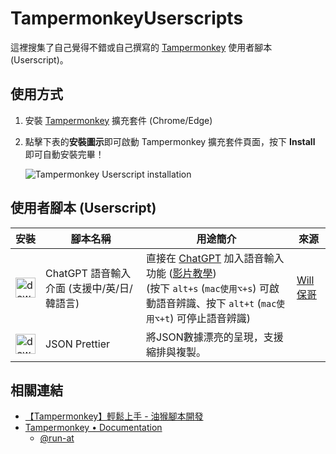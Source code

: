 # TampermonkeyUserscripts

這裡搜集了自己覺得不錯或自己撰寫的 [Tampermonkey](https://www.tampermonkey.net/) 使用者腳本 (Userscript)。

## 使用方式

1. 安裝 [Tampermonkey](https://chrome.google.com/webstore/detail/tampermonkey/dhdgffkkebhmkfjojejmpbldmpobfkfo) 擴充套件 (Chrome/Edge)

2. 點擊下表的**安裝圖示**即可啟動 Tampermonkey 擴充套件頁面，按下 **Install** 即可自動安裝完畢！

    ![Tampermonkey Userscript installation](https://user-images.githubusercontent.com/88981/125022420-3baca180-e0af-11eb-9d37-7abad8bf96fa.jpg)

## 使用者腳本 (Userscript)

<table>
  <thead>
    <tr>
      <th nowrap>安裝</th>
      <th>腳本名稱</th>
      <th nowrap>用途簡介</th>
      <th>來源</th>
    </tr>
  </thead>
  <tbody>
    <tr>
      <td>
        <a href="https://github.com/wjdesign/TampermonkeyScripts/raw/main/src/ChatGPTWithVoiceInput.user.js">
          <img src="https://img.icons8.com/color/96/null/downloads.png" alt="download" width="32" />
        </a>
      </td>
      <td>ChatGPT 語音輸入介面 (支援中/英/日/韓語言)</td>
      <td>
        直接在 <a href="https://chat.openai.com/chat">ChatGPT</a> 加入語音輸入功能 (<a href="https://www.youtube.com/watch?v=DgFwtRj4jkU" target="_blank">影片教學</a>)<br>
        (按下 <code>alt+s</code> (<code>mac使用⌥+s</code>) 可啟動語音辨識、按下 <code>alt+t</code> (<code>mac使用⌥+t</code>) 可停止語音辨識)
      </td>
      <td>
        <a href="https://github.com/doggy8088/TampermonkeyUserscripts" target="_blank">Will 保哥</a>
      </td>
    </tr>
    <tr>
      <td>
        <a href="https://github.com/wjdesign/TampermonkeyScripts/raw/main/src/JSONPrettier.user.js">
          <img src="https://img.icons8.com/color/96/null/downloads.png" alt="download" width="32" />
        </a>
      </td>
      <td>JSON Prettier</td>
      <td>將JSON數據漂亮的呈現，支援縮排與複製。</td>
      <td></td>
    </tr>
  </tbody>
</table>

## 相關連結

- [【Tampermonkey】輕鬆上手 - 油猴腳本開發](https://wayneblog.ga/2022-12-15/tampermonkey-userscript-tutorial/)
- [Tampermonkey • Documentation](https://www.tampermonkey.net/documentation.php)
  - [@run-at](https://www.tampermonkey.net/documentation.php#_run_at)
